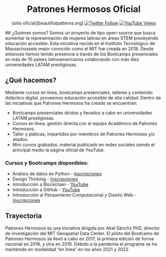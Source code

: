 <div align="center">

# Patrones Hermosos Oficial
(sitio oficial)[beautifulpatterns.org]
[![Twitter Follow](https://img.shields.io/twitter/follow/patronesh?logoColor=E55E4F&color=FFFFFF&style=social)](https://twitter.com/carobarreirov)
[![YouTube Views](https://img.shields.io/youtube/channel/views/UCi9A7tCwNelhMpZJoI4XM6g?style=social&color=FFFFFF&logoColor=E55E4F)](https://www.youtube.com/channel/UCi9A7tCwNelhMpZJoI4XM6g)

</div>
## ¿Quiénes somos?
Somos un proyecto de tipo open-source que busca aumentar la representación de mujeres latinas en áreas STEM proveyendo educación accesible. Esta iniciativa nacida en el Instituto Tecnológico de Massachussets mejor conocido como el MIT fue creada en 2018.
Desde entonces hemos tenido presencia a través de los Bootcamps presenciales en más de 10 países latinoamericanos colaborando con más diez universidades LATAM prestigiosas. 
  
## ¿Qué hacemos?
Mediante cursos en línea, bootcamps presenciales, talleres y contenido didáctico digital, proveemos educación accesible de alta calidad.
Dentro de las iniciativas que Patrones Hermosos ha creado se encuentran:
  - Bootcamps presenciales diridos y llevados a cabo en universidades LATAM prestigiosas. 
  - Cursos en línea, gestión directa con el equipo Académico de Patrones Hermosos. 
  - Taller y pláticas, impartidos por miembros de Patrones Hermosos y/o aliados.
  - Mini cursos grabados, material publicado en redes sociales siendo el principal medio la página oficial de YouTube. 

### Cursos y Bootcamps disponibles:
- Análisis de datos en Python - [Inscripciones]()
- Design Thinking - [Inscripciones]()
- Introducción a Blockchain - [YouTube]()
- Introducción a GitHub - [YouTube]()
- Introducción al Pensamiento Computacional y Diseño Web - [Inscripciones]()

## Trayectoria 
Patrones Hermosos es una iniciativa dirigida por Abel Sánchz PhD, director de investigación del MIT Geospatial Data Center.
El piloto del Bootcamo de Patrones Hermosos se llevó a cabo en 2017, la primera edición de forma nacional en 2018, y otra en 2019. 
Debido a la pandemia el programa se ha mantenido en modalidad “en línea” en los años 2021 y 2022. 


